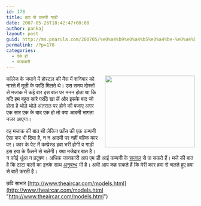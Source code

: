 ```yaml
---
id: 178
title: हवा से चलती गाड़ी
date: 2007-05-26T18:42:47+00:00
author: pankaj
layout: post
guid: http://ms.pnarula.com/200705/%e0%a4%b9%e0%a4%b5%e0%a4%be-%e0%a4%b8%e0%a5%87-%e0%a4%9a%e0%a4%b2%e0%a4%a4%e0%a5%80-%e0%a4%97%e0%a4%be%e0%a4%a1%e0%a4%bc%e0%a5%80/
permalink: /?p=178
categories:
  - ऐसे ही
  - यायावारी
---
```

<a href="http://pnarula.com/images/ms/b83b2aa586e1_11549/image02.png" atomicselection="true"><img style="border-right: 0px; border-top: 0px; margin: 0px 0px 10px 15px; border-left: 0px; border-bottom: 0px" height="192" src="http://pnarula.com/images/ms/b83b2aa586e1_11549/image0_thumb.png" width="240" align="right" border="0" /></a> कॉलेज के जमाने में होस्टल की मैस में शनिवार को नाश्ते में मूली के पराँठे मिलते थे। उस समय दोस्तों से मजाक में कई बार इस बात पर मनन होता था कि यदि हम बहुत सारे पराँठे खा लें और इसके बाद जो होता है थोड़े थोड़े अंतराल पर होने की बजाए अगर एक सार एक के बाद एक हो तो क्या आदमी भागता नजर आएगा। 

वह मजाक की बात थी लेकिन फ्राँस की एक कम्पनी ऐसा कर भी दिया है, न न आदमी पर नहीं बल्कि कार पर। कार के पेट में कम्प्रेस्ड हवा भरी होगी व गाड़ी इस हवा के फैलने से चलेगी। क्या मजेदार बात है। न कोई धूंआ न प्रदूषण। अधिक जानकारी आप एम डी आई कम्पनी के [सजाल](http://www.theaircar.com/thecar.html) से पा सकते हैं। मजे की बात है कि टाटा वालों का इनके साथ [अनुबन्ध](http://www.theaircar.com/tata_agreement.html) भी है। अभी आप कह सकते हैं कि मेरी कार हवा से चलते हुए हवा से बातें करती है। 

छवि साभार   [http://www.theaircar.com/models.html](http://www.theaircar.com/models.html "http://www.theaircar.com/models.html")

